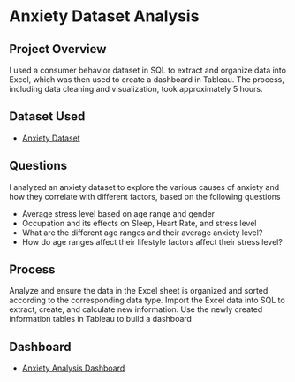 # Anxiety Dataset Analysis 

## Project Overview 
I used a consumer behavior dataset in SQL to extract and organize data into Excel, which was then used to create a dashboard in Tableau. The process, including data cleaning and visualization, took approximately 5 hours.

## Dataset Used 
- <a href="https://github.com/SaeterosM/Data-Analysis-Project2/blob/main/anxiety_dataset.xlsx" > Anxiety Dataset </a>

## Questions
I analyzed an anxiety dataset to explore the various causes of anxiety and how they correlate with different factors, based on the following questions
- Average stress level based on age range and gender
- Occupation and its effects on Sleep, Heart Rate, and stress level
- What are the different age ranges and their average anxiety level?
- How do age ranges affect their lifestyle factors affect their stress level?

## Process
Analyze and ensure the data in the Excel sheet is organized and sorted according to the corresponding data type.
Import the Excel data into SQL to extract, create, and calculate new information.
Use the newly created information tables in Tableau to build a dashboard

## Dashboard
- <a href="https://public.tableau.com/app/profile/marilyn.saeteros/viz/AnxietyAnalysis/Dashboard1" > Anxiety Analysis Dashboard </a>
